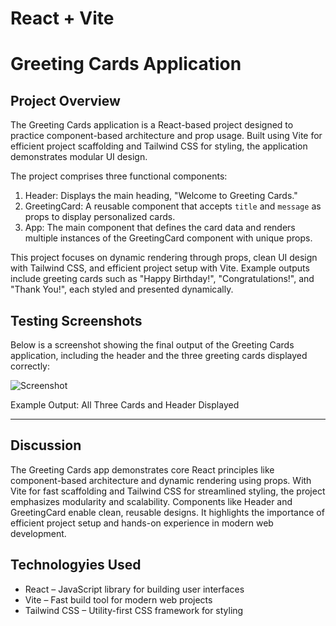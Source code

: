 # React + Vite

# Greeting Cards Application

## Project Overview
The Greeting Cards application is a React-based project designed to practice component-based architecture and prop usage. Built using Vite for efficient project scaffolding and Tailwind CSS for styling, the application demonstrates modular UI design.  

The project comprises three functional components:
1. Header: Displays the main heading, "Welcome to Greeting Cards."  
2. GreetingCard: A reusable component that accepts `title` and `message` as props to display personalized cards.  
3. App: The main component that defines the card data and renders multiple instances of the GreetingCard component with unique props.  

This project focuses on dynamic rendering through props, clean UI design with Tailwind CSS, and efficient project setup with Vite. Example outputs include greeting cards such as "Happy Birthday!", "Congratulations!", and "Thank You!", each styled and presented dynamically.


## Testing Screenshots

Below is a screenshot showing the final output of the Greeting Cards application, including the header and the three greeting cards displayed correctly:

![Screenshot](https://github.com/user-attachments/assets/7c913cb0-bebb-4205-a974-e30f2336febd)

Example Output: All Three Cards and Header Displayed

---
## Discussion
The Greeting Cards app demonstrates core React principles like component-based architecture and dynamic rendering using props. With Vite for fast scaffolding and Tailwind CSS for streamlined styling, the project emphasizes modularity and scalability. Components like Header and GreetingCard enable clean, reusable designs. It highlights the importance of efficient project setup and hands-on experience in modern web development.

## Technologyies Used
- React – JavaScript library for building user interfaces
- Vite – Fast build tool for modern web projects
- Tailwind CSS – Utility-first CSS framework for styling
